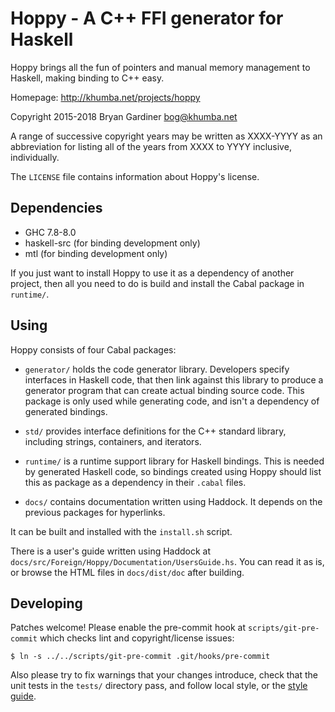 # Hoppy - A C++ FFI generator for Haskell

Hoppy brings all the fun of pointers and manual memory management to Haskell,
making binding to C++ easy.

Homepage: http://khumba.net/projects/hoppy

Copyright 2015-2018 Bryan Gardiner <bog@khumba.net>

A range of successive copyright years may be written as XXXX-YYYY as an
abbreviation for listing all of the years from XXXX to YYYY inclusive,
individually.

The `LICENSE` file contains information about Hoppy's license.

## Dependencies

- GHC 7.8-8.0
- haskell-src (for binding development only)
- mtl (for binding development only)

If you just want to install Hoppy to use it as a dependency of another project,
then all you need to do is build and install the Cabal package in `runtime/`.

## Using

Hoppy consists of four Cabal packages:

- `generator/` holds the code generator library.  Developers specify interfaces
  in Haskell code, that then link against this library to produce a generator
  program that can create actual binding source code.  This package is only used
  while generating code, and isn't a dependency of generated bindings.

- `std/` provides interface definitions for the C++ standard library, including
  strings, containers, and iterators.

- `runtime/` is a runtime support library for Haskell bindings.  This is needed
  by generated Haskell code, so bindings created using Hoppy should list this as
  package as a dependency in their `.cabal` files.

- `docs/` contains documentation written using Haddock.  It depends on the
  previous packages for hyperlinks.

It can be built and installed with the `install.sh` script.

There is a user's guide written using Haddock at
`docs/src/Foreign/Hoppy/Documentation/UsersGuide.hs`.  You can read it as is, or
browse the HTML files in `docs/dist/doc` after building.

## Developing

Patches welcome!  Please enable the pre-commit hook at `scripts/git-pre-commit`
which checks lint and copyright/license issues:

    $ ln -s ../../scripts/git-pre-commit .git/hooks/pre-commit

Also please try to fix warnings that your changes introduce, check that the unit
tests in the `tests/` directory pass, and follow local style, or the
[style guide](https://gitlab.com/khumba/haskell-style/blob/master/haskell-style.md).

